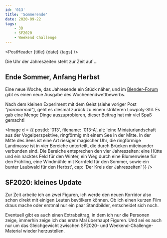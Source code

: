 ```yaml
---
id: '013'
title: 'Sommerende'
date: 2020-09-22
tags:
    - 3D
    - SF2020
    - Weekend Challenge
---
```




<script>
    import Image from '$lib/Image.svelte'
	import PostHeader from '$lib/PostHeader.svelte'
</script>



<PostHeader {title} {date} {tags} />

Die Uhr der Jahreszeiten steht zur Zeit auf ...

## Ende Sommer, Anfang Herbst

Eine neue Woche, das Jahresende ein Stück näher, und im <a href="https://blenderartists.org/c/contests/weekend-challenge/25" target="_blank" rel="noopener noreferrer">Blender-Forum</a> gibt es einen neue Ausgabe des Wochenendwettbewerbs.

Nach dem kleinen Experiment mit dem Geist (siehe voriger Post *"paranormal"*), geht es diesmal zurück zu einem strikteren Lowpoly-Stil. Es gab eine Menge Dinge auszuprobieren, dieser Beitrag hat mir viel Spaß gemacht!

<Image d = {{ postId: '013', filename: '013-A',
	alt: 'eine Miniaturlandschaft aus der Vogelperspektive, ringförmig mit einem See in der Mitte. In der Mitte des Sees ist eine Art riesiger magischer Uhr, die ringförmige Landmasse ist in vier Bereiche unterteilt, die durch Brücken miteinander verbunden sind. Die Bereiche entsprechen den vier Jahreszeiten: eine Hütte und ein nacktes Feld für den Winter, ein Weg durch eine Blumenwiese für den Frühling, eine Windmühle mit Kornfeld für den Sommer, sowie ein bunter Laubwald für den Herbst',
	cap: 'Der Kreis der Jahreszeiten'
}} />

## SF2020: kleines Update

Zur Zeit arbeite ich an zwei Figuren, ich werde den neuen Korridor also schon direkt mit einigen Leuten bevölkern können. Ob ich einen kurzen Film draus mache oder erstmal nur ein paar Standbilder, entscheidet sich noch.

Eventuell gibt es auch einen Extrabeitrag, in dem ich nur die Personen zeige, immerhin zeige ich das erste Mal überhaupt Figuren. Und sei es auch nur um das Gleichgewicht zwischen SF2020- und Weekend-Challenge-Material wieder herzustellen.